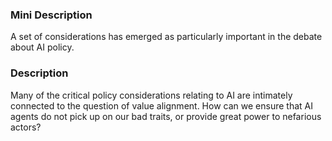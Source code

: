### Mini Description

A set of considerations has emerged as particularly important in the debate about AI policy.

### Description

Many of the critical policy considerations relating to AI are intimately connected to the question of value alignment. How can we ensure that AI agents do not pick up on our bad traits, or provide great power to nefarious actors?
